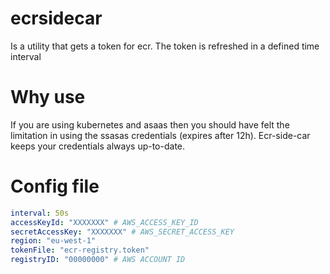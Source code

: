 # ecrsidecar

Is a utility that gets a token for ecr. The token is refreshed in a defined time interval

# Why use

If you are using kubernetes and asaas then you should have felt the limitation in using the ssasas credentials (expires after 12h). Ecr-side-car keeps your credentials always up-to-date.

# Config file

```yaml
interval: 50s
accessKeyId: "XXXXXXX" # AWS_ACCESS_KEY_ID
secretAccessKey: "XXXXXXX" # AWS_SECRET_ACCESS_KEY
region: "eu-west-1"
tokenFile: "ecr-registry.token"
registryID: "00000000" # AWS ACCOUNT ID
```